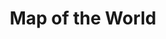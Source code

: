 ---
pid: '4'
artist: Unknown
location: Egypt
title: Map of the World
_date: 15th century
object_type: map
current_location: The Museum of Islamic Art, Qatar
wiki_link: https://commons.wikimedia.org/wiki/File:Unknown,_Egypt,_15th_Century_-_Map_of_World_-_Google_Art_Project.jpg
permalink: /objects/4/
layout: iiif-image-page
---